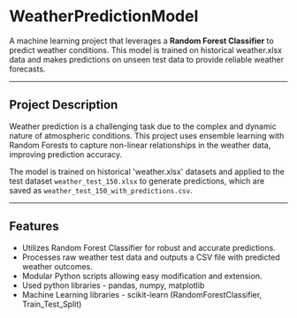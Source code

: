 # WeatherPredictionModel

A machine learning project that leverages a **Random Forest Classifier** to predict weather conditions. This model is trained on historical weather.xlsx data and makes predictions on unseen test data to provide reliable weather forecasts.

---

## Project Description

Weather prediction is a challenging task due to the complex and dynamic nature of atmospheric conditions. This project uses ensemble learning with Random Forests to capture non-linear relationships in the weather data, improving prediction accuracy.

The model is trained on historical 'weather.xlsx' datasets and applied to the test dataset `weather_test_150.xlsx` to generate predictions, which are saved as `weather_test_150_with_predictions.csv`.

---

## Features

- Utilizes Random Forest Classifier for robust and accurate predictions.
- Processes raw weather test data and outputs a CSV file with predicted weather outcomes.
- Modular Python scripts allowing easy modification and extension.
- Used python libraries - pandas, numpy, matplotlib
- Machine Learning libraries - scikit-learn (RandomForestClassifier, Train_Test_Split)
